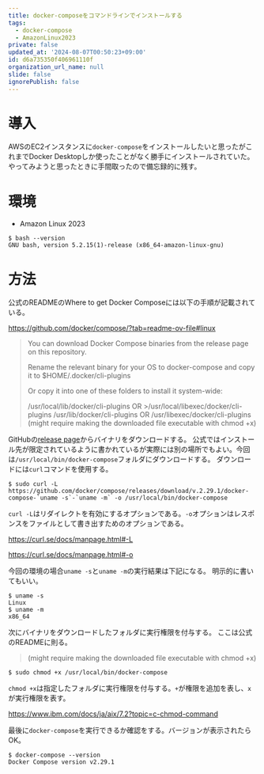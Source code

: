 ```yaml
---
title: docker-composeをコマンドラインでインストールする
tags:
  - docker-compose
  - AmazonLinux2023
private: false
updated_at: '2024-08-07T00:50:23+09:00'
id: d6a735350f406961110f
organization_url_name: null
slide: false
ignorePublish: false
---
```

# 導入

AWSのEC2インスタンスに`docker-compose`をインストールしたいと思ったがこれまでDocker Desktopしか使ったことがなく勝手にインストールされていた。やってみようと思ったときに手間取ったので備忘録的に残す。

# 環境
- Amazon Linux 2023

```shell
$ bash --version
GNU bash, version 5.2.15(1)-release (x86_64-amazon-linux-gnu)
```


# 方法
公式のREADMEのWhere to get Docker Composeには以下の手順が記載されている。

https://github.com/docker/compose/?tab=readme-ov-file#linux

> You can download Docker Compose binaries from the release page on this repository.
>
> Rename the relevant binary for your OS to docker-compose and copy it to $HOME/.docker/cli-plugins
>
>Or copy it into one of these folders to install it system-wide:
>
>/usr/local/lib/docker/cli-plugins OR >/usr/local/libexec/docker/cli-plugins
>/usr/lib/docker/cli-plugins OR /usr/libexec/docker/cli-plugins
>(might require making the downloaded file executable with chmod +x)

GitHubの[release page](https://github.com/docker/compose/releases)からバイナリをダウンロードする。
公式ではインストール先が限定されているように書かれているが実際には別の場所でもよい。今回は`/usr/local/bin/docker-compose`フォルダにダウンロードする。
ダウンロードには`curl`コマンドを使用する。

```shell
$ sudo curl -L https://github.com/docker/compose/releases/download/v.2.29.1/docker-compose-`uname -s`-`uname -m` -o /usr/local/bin/docker-compose
```

`curl -L`はリダイレクトを有効にするオプションである。`-o`オプションはレスポンスをファイルとして書き出すためのオプションである。

https://curl.se/docs/manpage.html#-L

https://curl.se/docs/manpage.html#-o

今回の環境の場合`uname -s`と`uname -m`の実行結果は下記になる。
明示的に書いてもいい。

```shell
$ uname -s
Linux
$ uname -m
x86_64
```

次にバイナリをダウンロードしたフォルダに実行権限を付与する。
ここは公式のREADMEに則る。

>(might require making the downloaded file executable with chmod +x)


```shell
$ sudo chmod +x /usr/local/bin/docker-compose
```

`chmod +x`は指定したフォルダに実行権限を付与する。`+`が権限を追加を表し、`x`が実行権限を表す。

https://www.ibm.com/docs/ja/aix/7.2?topic=c-chmod-command

最後に`docker-compose`を実行できるか確認をする。バージョンが表示されたらOK。

```shell
$ docker-compose --version
Docker Compose version v2.29.1
```
